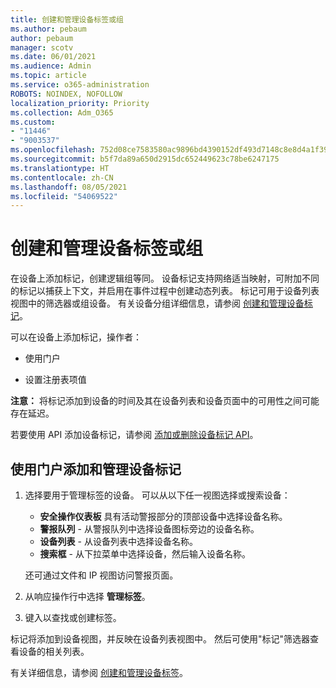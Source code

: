```yaml
---
title: 创建和管理设备标签或组
ms.author: pebaum
author: pebaum
manager: scotv
ms.date: 06/01/2021
ms.audience: Admin
ms.topic: article
ms.service: o365-administration
ROBOTS: NOINDEX, NOFOLLOW
localization_priority: Priority
ms.collection: Adm_O365
ms.custom:
- "11446"
- "9003537"
ms.openlocfilehash: 752d08ce7583580ac9896bd4390152df493d7148c8e8d4a1f39d86fc87785a7f
ms.sourcegitcommit: b5f7da89a650d2915dc652449623c78be6247175
ms.translationtype: HT
ms.contentlocale: zh-CN
ms.lasthandoff: 08/05/2021
ms.locfileid: "54069522"
---
```

# <a name="create-and-manage-device-tags-or-groups"></a>创建和管理设备标签或组

在设备上添加标记，创建逻辑组等同。 设备标记支持网络适当映射，可附加不同的标记以捕获上下文，并启用在事件过程中创建动态列表。 标记可用于设备列表视图中的筛选器或组设备。 有关设备分组详细信息，请参阅 [创建和管理设备标记](/microsoft-365/security/defender-endpoint/machine-tags)。

可以在设备上添加标记，操作者：

- 使用门户

- 设置注册表项值
 
**注意：** 将标记添加到设备的时间及其在设备列表和设备页面中的可用性之间可能存在延迟。

若要使用 API 添加设备标记，请参阅 [添加或删除设备标记 API](/microsoft-365/security/defender-endpoint/add-or-remove-machine-tags)。

## <a name="add-and-manage-device-tags-using-the-portal"></a>使用门户添加和管理设备标记

1. 选择要用于管理标签的设备。 可以从以下任一视图选择或搜索设备：

    - **安全操作仪表板** 具有活动警报部分的顶部设备中选择设备名称。
    - **警报队列** - 从警报队列中选择设备图标旁边的设备名称。
    - **设备列表** - 从设备列表中选择设备名称。
    - **搜索框** - 从下拉菜单中选择设备，然后输入设备名称。

    还可通过文件和 IP 视图访问警报页面。

1. 从响应操作行中选择 **管理标签**。

1. 键入以查找或创建标签。

标记将添加到设备视图，并反映在设备列表视图中。 然后可使用"标记"筛选器查看设备的相关列表。

有关详细信息，请参阅 [创建和管理设备标签](/microsoft-365/security/defender-endpoint/machine-tags)。